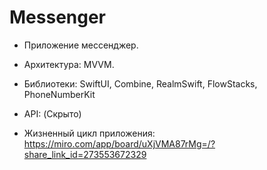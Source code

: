 # Messenger
* Приложение мессенджер.
* Архитектура: MVVM.
* Библиотеки: SwiftUI, Combine, RealmSwift, FlowStacks, PhoneNumberKit
* API: (Скрыто)

* Жизненный цикл приложения: https://miro.com/app/board/uXjVMA87rMg=/?share_link_id=273553672329
